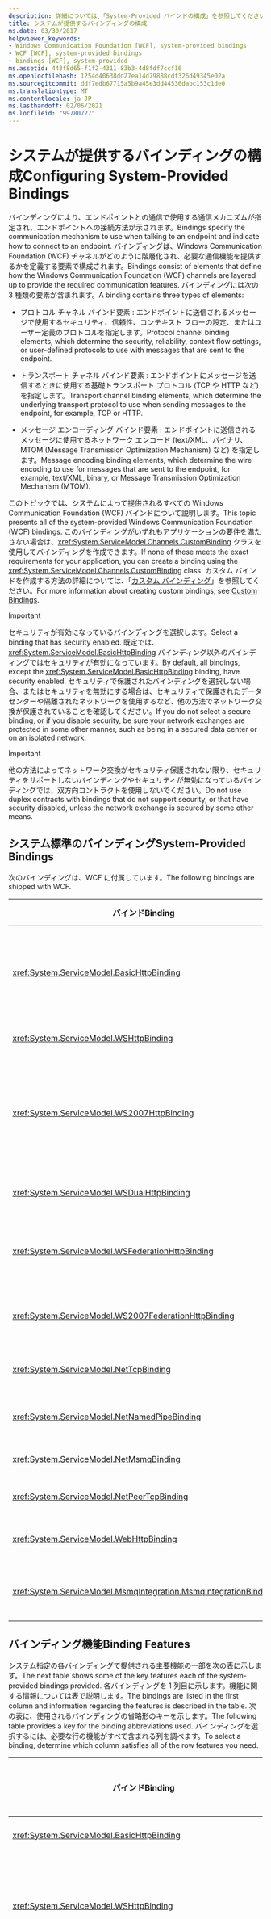 ```yaml
---
description: 詳細については、「System-Provided バインドの構成」を参照してください。
title: システムが提供するバインディングの構成
ms.date: 03/30/2017
helpviewer_keywords:
- Windows Communication Foundation [WCF], system-provided bindings
- WCF [WCF], system-provided bindings
- bindings [WCF], system-provided
ms.assetid: 443f8d65-f1f2-4311-83b3-4d8fdf7ccf16
ms.openlocfilehash: 1254d40638dd27ea14d79888cdf326d49345e02a
ms.sourcegitcommit: ddf7edb67715a5b9a45e3dd44536dabc153c1de0
ms.translationtype: MT
ms.contentlocale: ja-JP
ms.lasthandoff: 02/06/2021
ms.locfileid: "99780727"
---
```

# <a name="configuring-system-provided-bindings"></a><span data-ttu-id="ac633-103">システムが提供するバインディングの構成</span><span class="sxs-lookup"><span data-stu-id="ac633-103">Configuring System-Provided Bindings</span></span>

<span data-ttu-id="ac633-104">バインディングにより、エンドポイントとの通信で使用する通信メカニズムが指定され、エンドポイントへの接続方法が示されます。</span><span class="sxs-lookup"><span data-stu-id="ac633-104">Bindings specify the communication mechanism to use when talking to an endpoint and indicate how to connect to an endpoint.</span></span> <span data-ttu-id="ac633-105">バインディングは、Windows Communication Foundation (WCF) チャネルがどのように階層化され、必要な通信機能を提供するかを定義する要素で構成されます。</span><span class="sxs-lookup"><span data-stu-id="ac633-105">Bindings consist of elements that define how the Windows Communication Foundation (WCF) channels are layered up to provide the required communication features.</span></span> <span data-ttu-id="ac633-106">バインディングには次の 3 種類の要素が含まれます。</span><span class="sxs-lookup"><span data-stu-id="ac633-106">A binding contains three types of elements:</span></span>  
  
- <span data-ttu-id="ac633-107">プロトコル チャネル バインド要素 : エンドポイントに送信されるメッセージで使用するセキュリティ、信頼性、コンテキスト フローの設定、またはユーザー定義のプロトコルを指定します。</span><span class="sxs-lookup"><span data-stu-id="ac633-107">Protocol channel binding elements, which determine the security, reliability, context flow settings, or user-defined protocols to use with messages that are sent to the endpoint.</span></span>  
  
- <span data-ttu-id="ac633-108">トランスポート チャネル バインド要素 : エンドポイントにメッセージを送信するときに使用する基礎トランスポート プロトコル (TCP や HTTP など) を指定します。</span><span class="sxs-lookup"><span data-stu-id="ac633-108">Transport channel binding elements, which determine the underlying transport protocol to use when sending messages to the endpoint, for example, TCP or HTTP.</span></span>  
  
- <span data-ttu-id="ac633-109">メッセージ エンコーディング バインド要素 : エンドポイントに送信されるメッセージに使用するネットワーク エンコード (text/XML、バイナリ、MTOM (Message Transmission Optimization Mechanism) など) を指定します。</span><span class="sxs-lookup"><span data-stu-id="ac633-109">Message encoding binding elements, which determine the wire encoding to use for messages that are sent to the endpoint, for example, text/XML, binary, or Message Transmission Optimization Mechanism (MTOM).</span></span>  
  
 <span data-ttu-id="ac633-110">このトピックでは、システムによって提供されるすべての Windows Communication Foundation (WCF) バインドについて説明します。</span><span class="sxs-lookup"><span data-stu-id="ac633-110">This topic presents all of the system-provided Windows Communication Foundation (WCF) bindings.</span></span> <span data-ttu-id="ac633-111">このバインディングがいずれもアプリケーションの要件を満たさない場合は、<xref:System.ServiceModel.Channels.CustomBinding> クラスを使用してバインディングを作成できます。</span><span class="sxs-lookup"><span data-stu-id="ac633-111">If none of these meets the exact requirements for your application, you can create a binding using the <xref:System.ServiceModel.Channels.CustomBinding> class.</span></span> <span data-ttu-id="ac633-112">カスタム バインドを作成する方法の詳細については、「[カスタム バインディング](../extending/custom-bindings.md)」を参照してください。</span><span class="sxs-lookup"><span data-stu-id="ac633-112">For more information about creating custom bindings, see [Custom Bindings](../extending/custom-bindings.md).</span></span>  
  
> [!IMPORTANT]
> <span data-ttu-id="ac633-113">セキュリティが有効になっているバインディングを選択します。</span><span class="sxs-lookup"><span data-stu-id="ac633-113">Select a binding that has security enabled.</span></span> <span data-ttu-id="ac633-114">既定では、<xref:System.ServiceModel.BasicHttpBinding> バインディング以外のバインディングではセキュリティが有効になっています。</span><span class="sxs-lookup"><span data-stu-id="ac633-114">By default, all bindings, except the <xref:System.ServiceModel.BasicHttpBinding> binding, have security enabled.</span></span> <span data-ttu-id="ac633-115">セキュリティで保護されたバインディングを選択しない場合、またはセキュリティを無効にする場合は、セキュリティで保護されたデータ センターや隔離されたネットワークを使用するなど、他の方法でネットワーク交換が保護されていることを確認してください。</span><span class="sxs-lookup"><span data-stu-id="ac633-115">If you do not select a secure binding, or if you disable security, be sure your network exchanges are protected in some other manner, such as being in a secured data center or on an isolated network.</span></span>  
  
> [!IMPORTANT]
> <span data-ttu-id="ac633-116">他の方法によってネットワーク交換がセキュリティ保護されない限り、セキュリティをサポートしないバインディングやセキュリティが無効になっているバインディングでは、双方向コントラクトを使用しないでください。</span><span class="sxs-lookup"><span data-stu-id="ac633-116">Do not use duplex contracts with bindings that do not support security, or that have security disabled, unless the network exchange is secured by some other means.</span></span>  
  
## <a name="system-provided-bindings"></a><span data-ttu-id="ac633-117">システム標準のバインディング</span><span class="sxs-lookup"><span data-stu-id="ac633-117">System-Provided Bindings</span></span>  

 <span data-ttu-id="ac633-118">次のバインディングは、WCF に付属しています。</span><span class="sxs-lookup"><span data-stu-id="ac633-118">The following bindings are shipped with WCF.</span></span>  
  
|<span data-ttu-id="ac633-119">バインド</span><span class="sxs-lookup"><span data-stu-id="ac633-119">Binding</span></span>|<span data-ttu-id="ac633-120">Configuration 要素</span><span class="sxs-lookup"><span data-stu-id="ac633-120">Configuration Element</span></span>|<span data-ttu-id="ac633-121">説明</span><span class="sxs-lookup"><span data-stu-id="ac633-121">Description</span></span>|  
|-------------|---------------------------|-----------------|  
|<xref:System.ServiceModel.BasicHttpBinding>|[\<basicHttpBinding>](../../configure-apps/file-schema/wcf/basichttpbinding.md)|<span data-ttu-id="ac633-122">ASP.NET Web サービス (ASMX) ベースのサービスなど、WS-Basic Profile に適合する Web サービスとの通信に適したバインディング。</span><span class="sxs-lookup"><span data-stu-id="ac633-122">A binding that is suitable for communicating with WS-Basic Profile conformant Web services, for example, ASP.NET Web services (ASMX)-based services.</span></span> <span data-ttu-id="ac633-123">このバインディングはトランスポートとして HTTP を、既定のメッセージ エンコーディングとして text/XML を使用します。</span><span class="sxs-lookup"><span data-stu-id="ac633-123">This binding uses HTTP as the transport and text/XML as the default message encoding.</span></span>|  
|<xref:System.ServiceModel.WSHttpBinding>|[\<wsHttpBinding>](../../configure-apps/file-schema/wcf/wshttpbinding.md)|<span data-ttu-id="ac633-124">二重のサービス コントラクト以外に適した、セキュリティで保護された相互操作可能なバインディング。</span><span class="sxs-lookup"><span data-stu-id="ac633-124">A secure and interoperable binding that is suitable for non-duplex service contracts.</span></span>|  
|<xref:System.ServiceModel.WS2007HttpBinding>|[\<ws2007HttpBinding>](../../configure-apps/file-schema/wcf/ws2007httpbinding.md)|<span data-ttu-id="ac633-125"><xref:System.ServiceModel.WSHttpBinding.Security%2A>、<xref:System.ServiceModel.ReliableSession>、および <xref:System.ServiceModel.WSHttpBindingBase.TransactionFlow%2A> の各バインド要素の適切なバージョンをサポートする、セキュリティで保護された相互運用可能なバインディング。</span><span class="sxs-lookup"><span data-stu-id="ac633-125">A secure and interoperable binding that provides support for the correct versions of the <xref:System.ServiceModel.WSHttpBinding.Security%2A>, <xref:System.ServiceModel.ReliableSession>, and <xref:System.ServiceModel.WSHttpBindingBase.TransactionFlow%2A> binding elements.</span></span>|  
|<xref:System.ServiceModel.WSDualHttpBinding>|[\<wsDualHttpBinding>](../../configure-apps/file-schema/wcf/wsdualhttpbinding.md)|<span data-ttu-id="ac633-126">二重のサービス コントラクト、または SOAP 中継局を介しての通信に適した、セキュリティで保護された相互操作可能なバインディング。</span><span class="sxs-lookup"><span data-stu-id="ac633-126">A secure and interoperable binding that is suitable for duplex service contracts or communication through SOAP intermediaries.</span></span>|  
|<xref:System.ServiceModel.WSFederationHttpBinding>|[\<wsFederationHttpBinding>](../../configure-apps/file-schema/wcf/wsfederationhttpbinding.md)|<span data-ttu-id="ac633-127">WS-Federation プロトコルをサポートする、セキュリティで保護された相互操作可能なバインディングで、フェデレーションに属す組織のユーザーを効率的に認証、および承認することができます。</span><span class="sxs-lookup"><span data-stu-id="ac633-127">A secure and interoperable binding that supports the WS-Federation protocol, enabling organizations that are in a federation to efficiently authenticate and authorize users.</span></span>|  
|<xref:System.ServiceModel.WS2007FederationHttpBinding>|[\<ws2007FederationHttpBinding>](../../configure-apps/file-schema/wcf/ws2007federationhttpbinding.md)|<span data-ttu-id="ac633-128"><xref:System.ServiceModel.WS2007HttpBinding>から派生し、フェデレーション セキュリティをサポートする、セキュリティで保護された相互運用可能なバインディングです。</span><span class="sxs-lookup"><span data-stu-id="ac633-128">A secure and interoperable binding that derives from <xref:System.ServiceModel.WS2007HttpBinding> and supports federated security.</span></span>|  
|<xref:System.ServiceModel.NetTcpBinding>|[\<netTcpBinding>](../../configure-apps/file-schema/wcf/nettcpbinding.md)|<span data-ttu-id="ac633-129">WCF アプリケーション間でのコンピューター間通信に適した、セキュリティで保護され、最適化されたバインド。</span><span class="sxs-lookup"><span data-stu-id="ac633-129">A secure and optimized binding suitable for cross-machine communication between WCF applications.</span></span>|  
|<xref:System.ServiceModel.NetNamedPipeBinding>|[\<netNamedPipeBinding>](../../configure-apps/file-schema/wcf/netnamedpipebinding.md)|<span data-ttu-id="ac633-130">WCF アプリケーション間でのコンピューター上の通信に適した、セキュリティで保護され、信頼できる最適化されたバインド。</span><span class="sxs-lookup"><span data-stu-id="ac633-130">A secure, reliable, optimized binding that is suitable for on-machine communication between WCF applications.</span></span>|  
|<xref:System.ServiceModel.NetMsmqBinding>|[\<netMsmqBinding>](../../configure-apps/file-schema/wcf/netmsmqbinding.md)|<span data-ttu-id="ac633-131">WCF アプリケーション間でのコンピューター間通信に適した、キューに置かれたバインド。</span><span class="sxs-lookup"><span data-stu-id="ac633-131">A queued binding that is suitable for cross-machine communication between WCF applications.</span></span>|  
|<xref:System.ServiceModel.NetPeerTcpBinding>|[\<netPeerTcpBinding>](../../configure-apps/file-schema/wcf/netpeertcpbinding.md)|<span data-ttu-id="ac633-132">セキュリティで保護された、複数のコンピューター通信を可能にするバインディング。</span><span class="sxs-lookup"><span data-stu-id="ac633-132">A binding that enables secure, multi-machine communication.</span></span>|  
|<xref:System.ServiceModel.WebHttpBinding>|[\<webHttpBinding>](../../configure-apps/file-schema/wcf/webhttpbinding.md)|<span data-ttu-id="ac633-133">SOAP メッセージではなく、HTTP 要求を介して公開される WCF Web サービスのエンドポイントを構成するために使用されるバインド。</span><span class="sxs-lookup"><span data-stu-id="ac633-133">A binding used to configure endpoints for WCF Web services that are exposed through HTTP requests instead of SOAP messages.</span></span>|  
|<xref:System.ServiceModel.MsmqIntegration.MsmqIntegrationBinding>|[\<msmqIntegrationBinding>](../../configure-apps/file-schema/wcf/msmqintegrationbinding.md)|<span data-ttu-id="ac633-134">WCF アプリケーションと既存のメッセージキュー (MSMQ) アプリケーション間のコンピューター間通信に適したバインディング。</span><span class="sxs-lookup"><span data-stu-id="ac633-134">A binding that is suitable for cross-machine communication between a WCF application and existing Message Queuing (also known as MSMQ) applications.</span></span>|  
  
## <a name="binding-features"></a><span data-ttu-id="ac633-135">バインディング機能</span><span class="sxs-lookup"><span data-stu-id="ac633-135">Binding Features</span></span>  

 <span data-ttu-id="ac633-136">システム指定の各バインディングで提供される主要機能の一部を次の表に示します。</span><span class="sxs-lookup"><span data-stu-id="ac633-136">The next table shows some of the key features each of the system-provided bindings provided.</span></span> <span data-ttu-id="ac633-137">各バインディングを 1 列目に示します。機能に関する情報については表で説明します。</span><span class="sxs-lookup"><span data-stu-id="ac633-137">The bindings are listed in the first column and information regarding the features is described in the table.</span></span> <span data-ttu-id="ac633-138">次の表に、使用されるバインディングの省略形のキーを示します。</span><span class="sxs-lookup"><span data-stu-id="ac633-138">The following table provides a key for the binding abbreviations used.</span></span> <span data-ttu-id="ac633-139">バインディングを選択するには、必要な行の機能がすべて含まれる列を調べます。</span><span class="sxs-lookup"><span data-stu-id="ac633-139">To select a binding, determine which column satisfies all of the row features you need.</span></span>  
  
|<span data-ttu-id="ac633-140">バインド</span><span class="sxs-lookup"><span data-stu-id="ac633-140">Binding</span></span>|<span data-ttu-id="ac633-141">相互運用性</span><span class="sxs-lookup"><span data-stu-id="ac633-141">Interoperability</span></span>|<span data-ttu-id="ac633-142">セキュリティ モード (既定)</span><span class="sxs-lookup"><span data-stu-id="ac633-142">Mode of Security (Default)</span></span>|<span data-ttu-id="ac633-143">セッション</span><span class="sxs-lookup"><span data-stu-id="ac633-143">Session</span></span><br /><br /> <span data-ttu-id="ac633-144">(既定値)。</span><span class="sxs-lookup"><span data-stu-id="ac633-144">(Default)</span></span>|<span data-ttu-id="ac633-145">トランザクション</span><span class="sxs-lookup"><span data-stu-id="ac633-145">Transactions</span></span>|<span data-ttu-id="ac633-146">二重</span><span class="sxs-lookup"><span data-stu-id="ac633-146">Duplex</span></span>|  
|-------------|----------------------|----------------------------------|-----------------------------|------------------|------------|  
|<xref:System.ServiceModel.BasicHttpBinding>|<span data-ttu-id="ac633-147">Basic Profile 1.1</span><span class="sxs-lookup"><span data-stu-id="ac633-147">Basic Profile 1.1</span></span>|<span data-ttu-id="ac633-148">(なし)、トランスポート、メッセージ、混在</span><span class="sxs-lookup"><span data-stu-id="ac633-148">(None), Transport, Message, Mixed</span></span>|<span data-ttu-id="ac633-149">なし、(なし)</span><span class="sxs-lookup"><span data-stu-id="ac633-149">None, (None)</span></span>|<span data-ttu-id="ac633-150">(なし)</span><span class="sxs-lookup"><span data-stu-id="ac633-150">(None)</span></span>|<span data-ttu-id="ac633-151">該当なし</span><span class="sxs-lookup"><span data-stu-id="ac633-151">n/a</span></span>|  
|<xref:System.ServiceModel.WSHttpBinding>|<span data-ttu-id="ac633-152">WS</span><span class="sxs-lookup"><span data-stu-id="ac633-152">WS</span></span>|<span data-ttu-id="ac633-153">なし、トランスポート、(メッセージ)、混在</span><span class="sxs-lookup"><span data-stu-id="ac633-153">None, Transport, (Message), Mixed</span></span>|<span data-ttu-id="ac633-154">(なし)、トランスポート、信頼できるセッション</span><span class="sxs-lookup"><span data-stu-id="ac633-154">(None), Transport, Reliable Session</span></span>|<span data-ttu-id="ac633-155">(なし)、あり</span><span class="sxs-lookup"><span data-stu-id="ac633-155">(None), Yes</span></span>|<span data-ttu-id="ac633-156">該当なし</span><span class="sxs-lookup"><span data-stu-id="ac633-156">n/a</span></span>|  
|<xref:System.ServiceModel.WS2007HttpBinding>|<span data-ttu-id="ac633-157">WS-Security、WS-Trust、WS-SecureConversation、WS-SecurityPolicy</span><span class="sxs-lookup"><span data-stu-id="ac633-157">WS-Security, WS-Trust, WS-SecureConversation, WS-SecurityPolicy</span></span>|<span data-ttu-id="ac633-158">なし、トランスポート、(メッセージ)、混在</span><span class="sxs-lookup"><span data-stu-id="ac633-158">None, Transport, (Message), Mixed</span></span>|<span data-ttu-id="ac633-159">(なし)、トランスポート、信頼できるセッション</span><span class="sxs-lookup"><span data-stu-id="ac633-159">(None), Transport, Reliable Session</span></span>|<span data-ttu-id="ac633-160">(なし)、あり</span><span class="sxs-lookup"><span data-stu-id="ac633-160">(None), Yes</span></span>|<span data-ttu-id="ac633-161">該当なし</span><span class="sxs-lookup"><span data-stu-id="ac633-161">n/a</span></span>|  
|<xref:System.ServiceModel.WSDualHttpBinding>|<span data-ttu-id="ac633-162">WS</span><span class="sxs-lookup"><span data-stu-id="ac633-162">WS</span></span>|<span data-ttu-id="ac633-163">なし、(メッセージ)</span><span class="sxs-lookup"><span data-stu-id="ac633-163">None, (Message)</span></span>|<span data-ttu-id="ac633-164">(信頼できるセッション)</span><span class="sxs-lookup"><span data-stu-id="ac633-164">(Reliable Session)</span></span>|<span data-ttu-id="ac633-165">(なし)、あり</span><span class="sxs-lookup"><span data-stu-id="ac633-165">(None), Yes</span></span>|<span data-ttu-id="ac633-166">はい</span><span class="sxs-lookup"><span data-stu-id="ac633-166">Yes</span></span>|  
|<xref:System.ServiceModel.WSFederationHttpBinding>|<span data-ttu-id="ac633-167">WS-Federation</span><span class="sxs-lookup"><span data-stu-id="ac633-167">WS-Federation</span></span>|<span data-ttu-id="ac633-168">なし、(メッセージ)、混在</span><span class="sxs-lookup"><span data-stu-id="ac633-168">None, (Message), Mixed</span></span>|<span data-ttu-id="ac633-169">(なし)、信頼できるセッション</span><span class="sxs-lookup"><span data-stu-id="ac633-169">(None), Reliable Session</span></span>|<span data-ttu-id="ac633-170">(なし)、あり</span><span class="sxs-lookup"><span data-stu-id="ac633-170">(None), Yes</span></span>|<span data-ttu-id="ac633-171">いいえ</span><span class="sxs-lookup"><span data-stu-id="ac633-171">No</span></span>|  
|<xref:System.ServiceModel.WS2007FederationHttpBinding>|<span data-ttu-id="ac633-172">WS-Federation</span><span class="sxs-lookup"><span data-stu-id="ac633-172">WS-Federation</span></span>|<span data-ttu-id="ac633-173">なし、(メッセージ)、混在</span><span class="sxs-lookup"><span data-stu-id="ac633-173">None, (Message), Mixed</span></span>|<span data-ttu-id="ac633-174">(なし)、信頼できるセッション</span><span class="sxs-lookup"><span data-stu-id="ac633-174">(None), Reliable Session</span></span>|<span data-ttu-id="ac633-175">(なし)、あり</span><span class="sxs-lookup"><span data-stu-id="ac633-175">(None), Yes</span></span>|<span data-ttu-id="ac633-176">いいえ</span><span class="sxs-lookup"><span data-stu-id="ac633-176">No</span></span>|  
|<xref:System.ServiceModel.NetTcpBinding>|<span data-ttu-id="ac633-177">.NET</span><span class="sxs-lookup"><span data-stu-id="ac633-177">.NET</span></span>|<span data-ttu-id="ac633-178">なし、(トランスポート)、メッセージ、</span><span class="sxs-lookup"><span data-stu-id="ac633-178">None, (Transport), Message,</span></span><br /><br /> <span data-ttu-id="ac633-179">混在</span><span class="sxs-lookup"><span data-stu-id="ac633-179">Mixed</span></span>|<span data-ttu-id="ac633-180">信頼できるセッション、(トランスポート)</span><span class="sxs-lookup"><span data-stu-id="ac633-180">Reliable Session, (Transport)</span></span>|<span data-ttu-id="ac633-181">(なし)、あり</span><span class="sxs-lookup"><span data-stu-id="ac633-181">(None), Yes</span></span>|<span data-ttu-id="ac633-182">はい</span><span class="sxs-lookup"><span data-stu-id="ac633-182">Yes</span></span>|  
|<xref:System.ServiceModel.NetNamedPipeBinding>|<span data-ttu-id="ac633-183">.NET</span><span class="sxs-lookup"><span data-stu-id="ac633-183">.NET</span></span>|<span data-ttu-id="ac633-184">なし、</span><span class="sxs-lookup"><span data-stu-id="ac633-184">None,</span></span><br /><br /> <span data-ttu-id="ac633-185">(トランスポート)</span><span class="sxs-lookup"><span data-stu-id="ac633-185">(Transport)</span></span>|<span data-ttu-id="ac633-186">なし、(トランスポート)</span><span class="sxs-lookup"><span data-stu-id="ac633-186">None, (Transport)</span></span>|<span data-ttu-id="ac633-187">(なし)、あり</span><span class="sxs-lookup"><span data-stu-id="ac633-187">(None), Yes</span></span>|<span data-ttu-id="ac633-188">はい</span><span class="sxs-lookup"><span data-stu-id="ac633-188">Yes</span></span>|  
|<xref:System.ServiceModel.NetMsmqBinding>|<span data-ttu-id="ac633-189">.NET</span><span class="sxs-lookup"><span data-stu-id="ac633-189">.NET</span></span>|<span data-ttu-id="ac633-190">なし、メッセージ、(トランスポート)、両方</span><span class="sxs-lookup"><span data-stu-id="ac633-190">None, Message, (Transport), Both</span></span>|<span data-ttu-id="ac633-191">(なし)</span><span class="sxs-lookup"><span data-stu-id="ac633-191">(None)</span></span>|<span data-ttu-id="ac633-192">(なし)、あり</span><span class="sxs-lookup"><span data-stu-id="ac633-192">(None), Yes</span></span>|<span data-ttu-id="ac633-193">いいえ</span><span class="sxs-lookup"><span data-stu-id="ac633-193">No</span></span>|  
|<xref:System.ServiceModel.NetPeerTcpBinding>|<span data-ttu-id="ac633-194">ピア</span><span class="sxs-lookup"><span data-stu-id="ac633-194">Peer</span></span>|<span data-ttu-id="ac633-195">なし、メッセージ、(トランスポート)、混在</span><span class="sxs-lookup"><span data-stu-id="ac633-195">None, Message, (Transport), Mixed</span></span>|<span data-ttu-id="ac633-196">(なし)</span><span class="sxs-lookup"><span data-stu-id="ac633-196">(None)</span></span>|<span data-ttu-id="ac633-197">(なし)</span><span class="sxs-lookup"><span data-stu-id="ac633-197">(None)</span></span>|<span data-ttu-id="ac633-198">はい</span><span class="sxs-lookup"><span data-stu-id="ac633-198">Yes</span></span>|  
|<xref:System.ServiceModel.WebHttpBinding>|<span data-ttu-id="ac633-199">.NET</span><span class="sxs-lookup"><span data-stu-id="ac633-199">.Net</span></span>|<span data-ttu-id="ac633-200">None、Transport、TransportCredentialOnly</span><span class="sxs-lookup"><span data-stu-id="ac633-200">None, Transport, TransportCredentialOnly</span></span>|<span data-ttu-id="ac633-201">(なし)</span><span class="sxs-lookup"><span data-stu-id="ac633-201">(None)</span></span>|<span data-ttu-id="ac633-202">(なし)</span><span class="sxs-lookup"><span data-stu-id="ac633-202">(None)</span></span>|<span data-ttu-id="ac633-203">該当なし</span><span class="sxs-lookup"><span data-stu-id="ac633-203">n/a</span></span>|  
|<xref:System.ServiceModel.MsmqIntegration.MsmqIntegrationBinding>|<span data-ttu-id="ac633-204">MSMQ</span><span class="sxs-lookup"><span data-stu-id="ac633-204">MSMQ</span></span>|<span data-ttu-id="ac633-205">なし、(トランスポート)</span><span class="sxs-lookup"><span data-stu-id="ac633-205">None, (Transport)</span></span>|<span data-ttu-id="ac633-206">(なし)</span><span class="sxs-lookup"><span data-stu-id="ac633-206">(None)</span></span>|<span data-ttu-id="ac633-207">(なし)、あり</span><span class="sxs-lookup"><span data-stu-id="ac633-207">(None), Yes</span></span>|<span data-ttu-id="ac633-208">該当なし</span><span class="sxs-lookup"><span data-stu-id="ac633-208">n/a</span></span>|  
  
 <span data-ttu-id="ac633-209">次の表では、前の表内の機能について説明します。</span><span class="sxs-lookup"><span data-stu-id="ac633-209">The following table explains the features found in the previous table.</span></span>  
  
|<span data-ttu-id="ac633-210">機能</span><span class="sxs-lookup"><span data-stu-id="ac633-210">Feature</span></span>|<span data-ttu-id="ac633-211">説明</span><span class="sxs-lookup"><span data-stu-id="ac633-211">Description</span></span>|  
|-------------|-----------------|  
|<span data-ttu-id="ac633-212">相互運用性の種類</span><span class="sxs-lookup"><span data-stu-id="ac633-212">Interoperability Type</span></span>|<span data-ttu-id="ac633-213">バインディングによる相互操作を可能にするプロトコルまたはテクノロジに名前を付けます。</span><span class="sxs-lookup"><span data-stu-id="ac633-213">Names the protocol or technology with which the binding ensures interoperation.</span></span>|  
|<span data-ttu-id="ac633-214">セキュリティ</span><span class="sxs-lookup"><span data-stu-id="ac633-214">Security</span></span>|<span data-ttu-id="ac633-215">チャネルをセキュリティで保護する方法を指定します。</span><span class="sxs-lookup"><span data-stu-id="ac633-215">Specifies how the channel is secured:</span></span><br /><br /> <span data-ttu-id="ac633-216">-None: SOAP メッセージはセキュリティで保護されておらず、クライアントは認証されていません。</span><span class="sxs-lookup"><span data-stu-id="ac633-216">-   None: The SOAP message is not secured and the client is not authenticated.</span></span><br /><span data-ttu-id="ac633-217">-Transport: セキュリティ要件はトランスポート層で満たされます。</span><span class="sxs-lookup"><span data-stu-id="ac633-217">-   Transport: Security requirements are satisfied at the transport layer.</span></span><br /><span data-ttu-id="ac633-218">-Message: セキュリティ要件はメッセージ層で満たされています。</span><span class="sxs-lookup"><span data-stu-id="ac633-218">-   Message: Security requirements are satisfied at the message layer.</span></span><br /><span data-ttu-id="ac633-219">-Mixed: このセキュリティモードはと呼ばれ `TransportWithMessageCredentials` ます。</span><span class="sxs-lookup"><span data-stu-id="ac633-219">-   Mixed: This security mode is known as `TransportWithMessageCredentials`.</span></span> <span data-ttu-id="ac633-220">メッセージ レベルで資格情報を処理し、整合性と機密性の要件がトランスポート層で満たされます。</span><span class="sxs-lookup"><span data-stu-id="ac633-220">It handles credentials at the message level, and integrity and confidentiality requirements are satisfied by the transport layer.</span></span><br /><span data-ttu-id="ac633-221">-Both: メッセージレベルとトランスポートレベルの両方のセキュリティが使用されます。</span><span class="sxs-lookup"><span data-stu-id="ac633-221">-   Both: Both message level and transport level security are used.</span></span> <span data-ttu-id="ac633-222">この機能は、<xref:System.ServiceModel.NetMsmqBinding> に特有の機能です。</span><span class="sxs-lookup"><span data-stu-id="ac633-222">This ability is unique to the <xref:System.ServiceModel.NetMsmqBinding>.</span></span>|  
|<span data-ttu-id="ac633-223">セッション</span><span class="sxs-lookup"><span data-stu-id="ac633-223">Session</span></span>|<span data-ttu-id="ac633-224">このバインディングでセッション コントラクトをサポートするかどうかを指定します。</span><span class="sxs-lookup"><span data-stu-id="ac633-224">Specifies whether this binding supports session contracts.</span></span>|  
|<span data-ttu-id="ac633-225">トランザクション</span><span class="sxs-lookup"><span data-stu-id="ac633-225">Transactions</span></span>|<span data-ttu-id="ac633-226">トランザクションが有効かどうかを指定します。</span><span class="sxs-lookup"><span data-stu-id="ac633-226">Specifies whether transactions are enabled.</span></span>|  
|<span data-ttu-id="ac633-227">二重</span><span class="sxs-lookup"><span data-stu-id="ac633-227">Duplex</span></span>|<span data-ttu-id="ac633-228">二重のコントラクトがサポートされているかどうかを指定します。</span><span class="sxs-lookup"><span data-stu-id="ac633-228">Specifies whether duplex contracts are supported.</span></span> <span data-ttu-id="ac633-229">この機能はバインディングでセッションをサポートする必要があることに注意してください。</span><span class="sxs-lookup"><span data-stu-id="ac633-229">Note this feature requires support for Sessions in the binding.</span></span>|  
|<span data-ttu-id="ac633-230">ストリーミング</span><span class="sxs-lookup"><span data-stu-id="ac633-230">Streaming</span></span>|<span data-ttu-id="ac633-231">メッセージ ストリーミングをサポートするかどうかを指定します。</span><span class="sxs-lookup"><span data-stu-id="ac633-231">Specifies whether the message streaming is supported.</span></span>|  
  
## <a name="see-also"></a><span data-ttu-id="ac633-232">関連項目</span><span class="sxs-lookup"><span data-stu-id="ac633-232">See also</span></span>

- [<span data-ttu-id="ac633-233">エンドポイントの作成の概要</span><span class="sxs-lookup"><span data-stu-id="ac633-233">Endpoint Creation Overview</span></span>](../endpoint-creation-overview.md)
- [<span data-ttu-id="ac633-234">サービスとクライアントを構成するためのバインディングの使用</span><span class="sxs-lookup"><span data-stu-id="ac633-234">Using Bindings to Configure Services and Clients</span></span>](../using-bindings-to-configure-services-and-clients.md)
- [<span data-ttu-id="ac633-235">基本的な WCF プログラミング</span><span class="sxs-lookup"><span data-stu-id="ac633-235">Basic WCF Programming</span></span>](../basic-wcf-programming.md)
